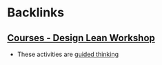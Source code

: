 
# Backlinks
## [Courses - Design Lean Workshop](<Courses - Design Lean Workshop.md>)
- These activities are [guided thinking](<guided thinking.md>)

